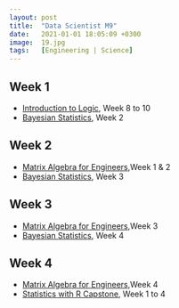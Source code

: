 ```yaml
---
layout: post
title:  "Data Scientist M9"
date:   2021-01-01 18:05:09 +0300
image:  19.jpg
tags:   [Engineering | Science]
---
```

## Week 1
- [Introduction to Logic](https://www.coursera.org/learn/logic-introduction?ranMID=40328&ranEAID=ZbA30aiKocg&ranSiteID=ZbA30aiKocg-cpcgoHVDtpzwfbP59xaqSg&siteID=ZbA30aiKocg-cpcgoHVDtpzwfbP59xaqSg&utm_content=10&utm_medium=partners&utm_source=linkshare&utm_campaign=ZbA30aiKocg#syllabus), Week 8 to 10
- [Bayesian Statistics](https://www.coursera.org/learn/bayesian?specialization=statistics), Week 2

## Week 2
- [Matrix Algebra for Engineers](https://www.coursera.org/learn/matrix-algebra-engineers?ranMID=40328&ranEAID=ZbA30aiKocg&ranSiteID=ZbA30aiKocg-1VEhR7kzuuWPJj5gRsUJ8A&siteID=ZbA30aiKocg-1VEhR7kzuuWPJj5gRsUJ8A&utm_content=10&utm_medium=partners&utm_source=linkshare&utm_campaign=ZbA30aiKocg#syllabus),Week 1 & 2
- [Bayesian Statistics](https://www.coursera.org/learn/bayesian?specialization=statistics), Week 3

## Week 3
- [Matrix Algebra for Engineers](https://www.coursera.org/learn/matrix-algebra-engineers?ranMID=40328&ranEAID=ZbA30aiKocg&ranSiteID=ZbA30aiKocg-1VEhR7kzuuWPJj5gRsUJ8A&siteID=ZbA30aiKocg-1VEhR7kzuuWPJj5gRsUJ8A&utm_content=10&utm_medium=partners&utm_source=linkshare&utm_campaign=ZbA30aiKocg#syllabus),Week 3
- [Bayesian Statistics](https://www.coursera.org/learn/bayesian?specialization=statistics), Week 4

## Week 4
- [Matrix Algebra for Engineers](https://www.coursera.org/learn/matrix-algebra-engineers?ranMID=40328&ranEAID=ZbA30aiKocg&ranSiteID=ZbA30aiKocg-1VEhR7kzuuWPJj5gRsUJ8A&siteID=ZbA30aiKocg-1VEhR7kzuuWPJj5gRsUJ8A&utm_content=10&utm_medium=partners&utm_source=linkshare&utm_campaign=ZbA30aiKocg#syllabus),Week 4
- [Statistics with R Capstone](https://www.coursera.org/learn/statistics-project#syllabus), Week 1 to 4


[jekyll-docs]: https://jekyllrb.com/docs/home
[jekyll-gh]:   https://github.com/jekyll/jekyll
[jekyll-talk]: https://talk.jekyllrb.com/
